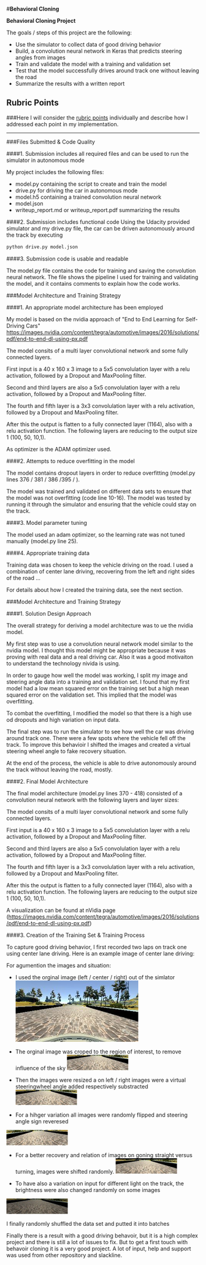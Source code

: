 #**Behavioral Cloning** 



**Behavioral Cloning Project**

The goals / steps of this project are the following:
* Use the simulator to collect data of good driving behavior
* Build, a convolution neural network in Keras that predicts steering angles from images
* Train and validate the model with a training and validation set
* Test that the model successfully drives around track one without leaving the road
* Summarize the results with a written report


[//]: # (Image References)

[image1]: 00_OrginalImg.jpg "Orignal Image"
[image2]: 01_CropedImg.jpg "Croped image"
[image3]: 02_ReizedWithSWAoffset.jpg "Resized Image with recovery offset"
[image4]: 03_FlippedImg.jpg "Fliped image for variation"
[image5]: 04_ShiftetImg.jpg "Shifted image for more variation and recovery"
[image6]: 05_BrightnessImg.jpg "Brightness changed for training of different variation"


## Rubric Points
###Here I will consider the [rubric points](https://review.udacity.com/#!/rubrics/432/view) individually and describe how I addressed each point in my implementation.  

---
###Files Submitted & Code Quality

####1. Submission includes all required files and can be used to run the simulator in autonomous mode

My project includes the following files:
* model.py containing the script to create and train the model
* drive.py for driving the car in autonomous mode
* model.h5 containing a trained convolution neural network 
* model.json
* writeup_report.md or writeup_report.pdf summarizing the results

####2. Submission includes functional code
Using the Udacity provided simulator and my drive.py file, the car can be driven autonomously around the track by executing 
```sh
python drive.py model.json
```

####3. Submission code is usable and readable

The model.py file contains the code for training and saving the convolution neural network. The file shows the pipeline I used for training and validating the model, and it contains comments to explain how the code works.

###Model Architecture and Training Strategy

####1. An appropriate model architecture has been employed

My model is based on the nvidia approach of "End to End Learning for Self-Driving Cars" https://images.nvidia.com/content/tegra/automotive/images/2016/solutions/pdf/end-to-end-dl-using-px.pdf

The model consits of a multi layer convolutional network and some fully connected layers.

First input is a 40 x 160 x 3 image to a 5x5 convolulation layer with a relu activation, followed by a Dropout and MaxPooling filter.

Second and third layers are also a   5x5 convolulation layer with a relu activation, followed by a Dropout and MaxPooling filter.

The fourth and fifth layer is a 3x3 convolulation layer with a relu activation, followed by a Dropout and MaxPooling filter.

After this the output is flatten to a fully connected layer (1164), also with a relu activation function. The following layers are reducing to the output size 1 (100, 50, 10,1).

As optimizer is the ADAM optimizer used.



####2. Attempts to reduce overfitting in the model

The model contains dropout layers in order to reduce overfitting (model.py lines 376 / 381 / 386 /395 / ). 

The model was trained and validated on different data sets to ensure that the model was not overfitting (code line 10-16). The model was tested by running it through the simulator and ensuring that the vehicle could stay on the track.

####3. Model parameter tuning

The model used an adam optimizer, so the learning rate was not tuned manually (model.py line 25).

####4. Appropriate training data

Training data was chosen to keep the vehicle driving on the road. I used a combination of center lane driving, recovering from the left and right sides of the road ... 

For details about how I created the training data, see the next section. 

###Model Architecture and Training Strategy

####1. Solution Design Approach

The overall strategy for deriving a model architecture was to ue the nvidia model.

My first step was to use a convolution neural network model similar to the nvidia model. I thought this model might be appropriate because it was proving with real data and a real driving car. Also it was a good motivaiton to understand the technology nivida is using.

In order to gauge how well the model was working, I split my image and steering angle data into a training and validation set. I found that my first model had a low mean squared error on the training set but a high mean squared error on the validation set. This implied that the model was overfitting. 

To combat the overfitting, I modified the model so that there is a high use od dropouts and high variation on input data.

The final step was to run the simulator to see how well the car was driving around track one. There were a few spots where the vehicle fell off the track. To improve this behavioir I shifted the images and created a virtual steering wheel angle to fake recovery situation.

At the end of the process, the vehicle is able to drive autonomously around the track without leaving the road, mostly.

####2. Final Model Architecture

The final model architecture (model.py lines 370 - 418) consisted of a convolution neural network with the following layers and layer sizes:

The model consits of a multi layer convolutional network and some fully connected layers.

First input is a 40 x 160 x 3 image to a 5x5 convolulation layer with a relu activation, followed by a Dropout and MaxPooling filter.

Second and third layers are also a   5x5 convolulation layer with a relu activation, followed by a Dropout and MaxPooling filter.

The fourth and fifth layer is a 3x3 convolulation layer with a relu activation, followed by a Dropout and MaxPooling filter.

After this the output is flatten to a fully connected layer (1164), also with a relu activation function. The following layers are reducing to the output size 1 (100, 50, 10,1).

A visualization can be found at nVidia page (https://images.nvidia.com/content/tegra/automotive/images/2016/solutions/pdf/end-to-end-dl-using-px.pdf)



####3. Creation of the Training Set & Training Process

To capture good driving behavior, I first recorded two laps on track one using center lane driving. Here is an example image of center lane driving:

For agumention the images and situation:
- I used the orginal image (left / center / right) out of the simlator
![alt text][image1]

- The orginal image was croped to the region of interest, to remove influence of the sky
![alt text][image2]

- Then the images were resized a on left / right images were a virtual steeringwheel angle added respectively substracted
![alt text][image3]

- For a hihger variation all images were randomly flipped and steering angle sign reveresed

![alt text][image4]

- For a better recovery and relation of images on goning straight versus turning, images were shifted randomly.
![alt text][image5]

- To have also a variation on input for different light on the track, the brightness were also changed randomly on some images

![alt text][image6]



I finally randomly shuffled the data set and putted it into batches 


Finally there is a result with a good driving behavoir, but it is a high complex project and there is still a lot of issues to fix. But to get a first touch with behavoir cloning it is a very good project. A lot of input, help and support was used from other repository and slackline. 


